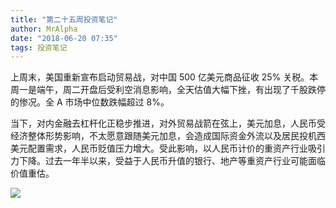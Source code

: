 ```yaml
---
title: "第二十五周投资笔记"
author: MrAlpha
date: "2018-06-20 07:35"
tags: 投资笔记
---
```


上周末，美国重新宣布启动贸易战，对中国 500 亿美元商品征收 25% 关税。本周一是端午，周二开盘后受利空消息影响，全天估值大幅下挫，有出现了千股跌停的惨况。全 A 市场中位数跌幅超过 8%。

当下，对内金融去杠杆化正稳步推进，对外贸易战箭在弦上，美元加息，人民币受经济整体形势影响，不太愿意跟随美元加息，会造成国际资金外流以及居民投机西美元配置需求，人民币贬值压力增大。受此影响，以人民币计价的重资产行业吸引力下降。过去一年半以来，受益于人民币升值的银行、地产等重资产行业可能面临价值重估。

![](http://netimages.oss-cn-beijing.aliyuncs.com/2018-06-20_7-51-37.png)
